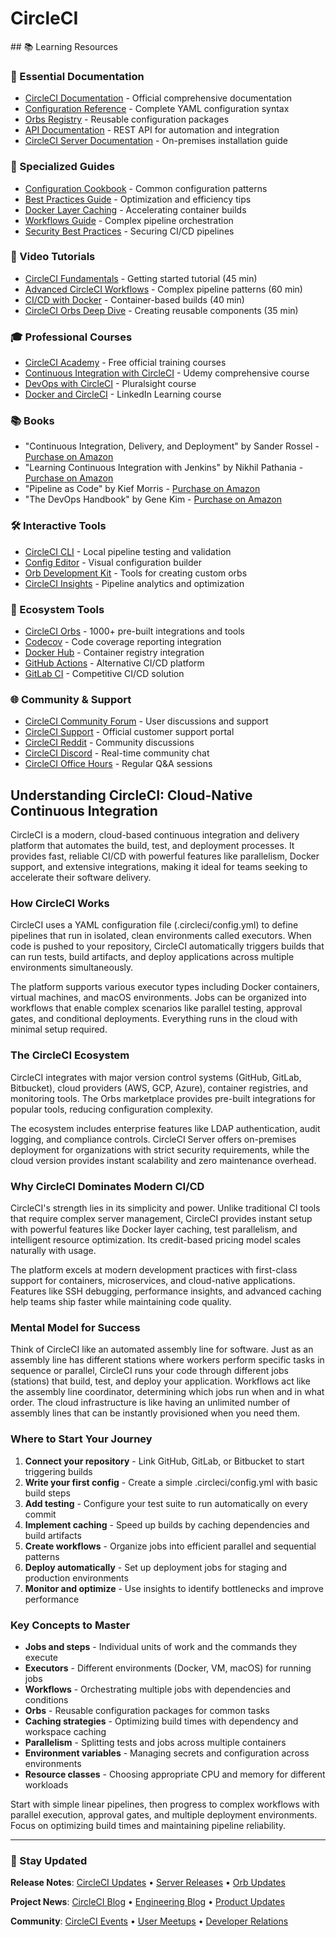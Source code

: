 # CircleCI

<GitHubButtons />
## 📚 Learning Resources

### 📖 Essential Documentation
- [CircleCI Documentation](https://circleci.com/docs/) - Official comprehensive documentation
- [Configuration Reference](https://circleci.com/docs/configuration-reference/) - Complete YAML configuration syntax
- [Orbs Registry](https://circleci.com/developer/orbs) - Reusable configuration packages
- [API Documentation](https://circleci.com/docs/api/) - REST API for automation and integration
- [CircleCI Server Documentation](https://circleci.com/docs/server/) - On-premises installation guide

### 📝 Specialized Guides
- [Configuration Cookbook](https://circleci.com/docs/configuration-cookbook/) - Common configuration patterns
- [Best Practices Guide](https://circleci.com/blog/config-best-practices/) - Optimization and efficiency tips
- [Docker Layer Caching](https://circleci.com/docs/docker-layer-caching/) - Accelerating container builds
- [Workflows Guide](https://circleci.com/docs/workflows/) - Complex pipeline orchestration
- [Security Best Practices](https://circleci.com/docs/security/) - Securing CI/CD pipelines

### 🎥 Video Tutorials
- [CircleCI Fundamentals](https://www.youtube.com/watch?v=CB7vnoXI0pE) - Getting started tutorial (45 min)
- [Advanced CircleCI Workflows](https://www.youtube.com/watch?v=FCiX_X5e88M) - Complex pipeline patterns (60 min)
- [CI/CD with Docker](https://www.youtube.com/watch?v=Qf4ZxqMAQ_Y) - Container-based builds (40 min)
- [CircleCI Orbs Deep Dive](https://www.youtube.com/watch?v=A9od4fSdvKI) - Creating reusable components (35 min)

### 🎓 Professional Courses
- [CircleCI Academy](https://academy.circleci.com/) - Free official training courses
- [Continuous Integration with CircleCI](https://www.udemy.com/course/continuous-integration-with-circleci/) - Udemy comprehensive course
- [DevOps with CircleCI](https://www.pluralsight.com/courses/continuous-integration-delivery-circleci) - Pluralsight course
- [Docker and CircleCI](https://www.linkedin.com/learning/docker-continuous-delivery) - LinkedIn Learning course

### 📚 Books
- "Continuous Integration, Delivery, and Deployment" by Sander Rossel - [Purchase on Amazon](https://www.amazon.com/dp/1787286347)
- "Learning Continuous Integration with Jenkins" by Nikhil Pathania - [Purchase on Amazon](https://www.amazon.com/dp/1788479351)
- "Pipeline as Code" by Kief Morris - [Purchase on Amazon](https://www.amazon.com/dp/1617297100)
- "The DevOps Handbook" by Gene Kim - [Purchase on Amazon](https://www.amazon.com/dp/1950508404)

### 🛠️ Interactive Tools
- [CircleCI CLI](https://circleci.com/docs/local-cli/) - Local pipeline testing and validation
- [Config Editor](https://circleci.com/docs/config-editor/) - Visual configuration builder
- [Orb Development Kit](https://circleci.com/docs/orb-development-kit/) - Tools for creating custom orbs
- [CircleCI Insights](https://circleci.com/docs/insights/) - Pipeline analytics and optimization

### 🚀 Ecosystem Tools
- [CircleCI Orbs](https://circleci.com/developer/orbs) - 1000+ pre-built integrations and tools
- [Codecov](https://codecov.io/) - Code coverage reporting integration
- [Docker Hub](https://hub.docker.com/) - Container registry integration
- [GitHub Actions](https://github.com/features/actions) - Alternative CI/CD platform
- [GitLab CI](https://docs.gitlab.com/ee/ci/) - Competitive CI/CD solution

### 🌐 Community & Support
- [CircleCI Community Forum](https://discuss.circleci.com/) - User discussions and support
- [CircleCI Support](https://support.circleci.com/) - Official customer support portal
- [CircleCI Reddit](https://www.reddit.com/r/CircleCI/) - Community discussions
- [CircleCI Discord](https://discord.gg/circleci) - Real-time community chat
- [CircleCI Office Hours](https://circleci.com/events/) - Regular Q&A sessions

## Understanding CircleCI: Cloud-Native Continuous Integration

CircleCI is a modern, cloud-based continuous integration and delivery platform that automates the build, test, and deployment processes. It provides fast, reliable CI/CD with powerful features like parallelism, Docker support, and extensive integrations, making it ideal for teams seeking to accelerate their software delivery.

### How CircleCI Works

CircleCI uses a YAML configuration file (.circleci/config.yml) to define pipelines that run in isolated, clean environments called executors. When code is pushed to your repository, CircleCI automatically triggers builds that can run tests, build artifacts, and deploy applications across multiple environments simultaneously.

The platform supports various executor types including Docker containers, virtual machines, and macOS environments. Jobs can be organized into workflows that enable complex scenarios like parallel testing, approval gates, and conditional deployments. Everything runs in the cloud with minimal setup required.

### The CircleCI Ecosystem

CircleCI integrates with major version control systems (GitHub, GitLab, Bitbucket), cloud providers (AWS, GCP, Azure), container registries, and monitoring tools. The Orbs marketplace provides pre-built integrations for popular tools, reducing configuration complexity.

The ecosystem includes enterprise features like LDAP authentication, audit logging, and compliance controls. CircleCI Server offers on-premises deployment for organizations with strict security requirements, while the cloud version provides instant scalability and zero maintenance overhead.

### Why CircleCI Dominates Modern CI/CD

CircleCI's strength lies in its simplicity and power. Unlike traditional CI tools that require complex server management, CircleCI provides instant setup with powerful features like Docker layer caching, test parallelism, and intelligent resource optimization. Its credit-based pricing model scales naturally with usage.

The platform excels at modern development practices with first-class support for containers, microservices, and cloud-native applications. Features like SSH debugging, performance insights, and advanced caching help teams ship faster while maintaining code quality.

### Mental Model for Success

Think of CircleCI like an automated assembly line for software. Just as an assembly line has different stations where workers perform specific tasks in sequence or parallel, CircleCI runs your code through different jobs (stations) that build, test, and deploy your application. Workflows act like the assembly line coordinator, determining which jobs run when and in what order. The cloud infrastructure is like having an unlimited number of assembly lines that can be instantly provisioned when you need them.

### Where to Start Your Journey

1. **Connect your repository** - Link GitHub, GitLab, or Bitbucket to start triggering builds
2. **Write your first config** - Create a simple .circleci/config.yml with basic build steps
3. **Add testing** - Configure your test suite to run automatically on every commit
4. **Implement caching** - Speed up builds by caching dependencies and build artifacts
5. **Create workflows** - Organize jobs into efficient parallel and sequential patterns
6. **Deploy automatically** - Set up deployment jobs for staging and production environments
7. **Monitor and optimize** - Use insights to identify bottlenecks and improve performance

### Key Concepts to Master

- **Jobs and steps** - Individual units of work and the commands they execute
- **Executors** - Different environments (Docker, VM, macOS) for running jobs
- **Workflows** - Orchestrating multiple jobs with dependencies and conditions
- **Orbs** - Reusable configuration packages for common tasks
- **Caching strategies** - Optimizing build times with dependency and workspace caching
- **Parallelism** - Splitting tests and jobs across multiple containers
- **Environment variables** - Managing secrets and configuration across environments
- **Resource classes** - Choosing appropriate CPU and memory for different workloads

Start with simple linear pipelines, then progress to complex workflows with parallel execution, approval gates, and multiple deployment environments. Focus on optimizing build times and maintaining pipeline reliability.

---

### 📡 Stay Updated

**Release Notes**: [CircleCI Updates](https://circleci.com/changelog/) • [Server Releases](https://circleci.com/server/changelog/) • [Orb Updates](https://circleci.com/developer/orbs)

**Project News**: [CircleCI Blog](https://circleci.com/blog/) • [Engineering Blog](https://circleci.com/blog/tag/engineering/) • [Product Updates](https://circleci.com/product/)

**Community**: [CircleCI Events](https://circleci.com/events/) • [User Meetups](https://www.meetup.com/topics/circleci/) • [Developer Relations](https://twitter.com/circleci)